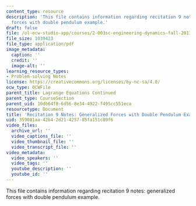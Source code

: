 ```yaml
---
content_type: resource
description: 'This file contains information regarding recitation 9 notes: generalized
  forces with double pendulum example.'
draft: false
file: /ol-ocw-studio-app/courses/2-003sc-engineering-dynamics-fall-2011/359081aa42b42d21425785fa151c89f6_MIT2_003SCF11_rec9notes1.pdf
file_size: 1039423
file_type: application/pdf
image_metadata:
  caption: ''
  credit: ''
  image-alt: ''
learning_resource_types:
- Problem-solving Notes
license: https://creativecommons.org/licenses/by-nc-sa/4.0/
ocw_type: OCWFile
parent_title: Lagrange Equations Continued
parent_type: CourseSection
parent_uid: 10db64f8-6d56-8e34-4922-f495cc551eca
resourcetype: Document
title: 'Recitation 9 Notes: Generalized Forces with Double Pendulum Example'
uid: 359081aa-42b4-2d21-4257-85fa151c89f6
video_files:
  archive_url: ''
  video_captions_file: ''
  video_thumbnail_file: ''
  video_transcript_file: ''
video_metadata:
  video_speakers: ''
  video_tags: ''
  youtube_description: ''
  youtube_id: ''
---
```

This file contains information regarding recitation 9 notes: generalized forces with double pendulum example.